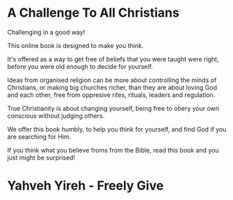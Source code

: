 # A Challenge To All Christians

Challenging in a good way!

This online book is designed to make you think.

It's offered as a way to get free of beliefs that you were taught were right, before you were old enough to decide for yourself.

Ideas from organised religion can be more about controlling the minds of Christians, or making big churches richer, than they are about loving God and each other, free from oppresive rites, rituals, leaders and regulation.

True Christianity is about changing yourself, being free to obery your own conscious without judging others.

We offer this book humbly, to help you think for yourself, and find God if you are searching for Him.

If you think what you believe froms from the Bible, read this book and you just might be surprised!

# Yahveh Yireh - Freely Give
